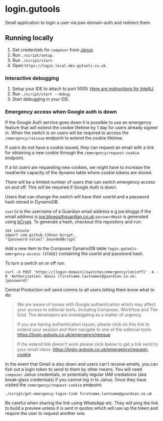 # login.gutools

Small application to login a user via pan-domain-auth and redirect them.

## Running locally
1. Get credentials for `composer` from [Janus](https://janus.gutools.co.uk/multi-credentials?&permissionIds=composer-dev&tzOffset=1).
1. Run `./script/setup`.
1. Run `./script/start`.
1. Open `https://login.local.dev-gutools.co.uk`.

### Interactive debugging
1. Setup your IDE to attach to port 5005. [Here are instructions for IntelliJ](https://www.jetbrains.com/help/idea/run-debug-configuration-remote-debug.html#1).
2. Run `./script/start --debug`.
3. Start debugging in your IDE.

### Emergency access when Google auth is down

If the Google Auth service goes down it is possible to use an emergency feature that will extend the cookie lifetime by 1 day for users already signed in. When the switch is on users will be required to access the `/emergency/reissue` endpoint to extend the cookie lifetime.

If users do not have a cookie issued, they can request an email with a link for obtaining a new cookie through the `/emergency/request-cookie` endpoint.

If a lot users are requesting new cookies, we might have to increase the read/write capacity of the dynamo table where cookie tokens are stored.

There will be a limited number of users that can switch emergency access on and off. This will be required if Google Auth
is down.

Users that can change the switch will have their userId and a password hash stored in DynamoDB.

`userId` is the username of a Guardian email address e.g joe.bloggs if the email address is joe.bloggs@guardian.co.uk
`passwordHash` is generated using [bCrypt](https://github.com/t3hnar/scala-bcrypt). To generate a hash, checkout this repository and run:
```
sbt console
import com.github.t3hnar.bcrypt._
"[password-value]".boundedBcrypt
```
Add a new item to the Composer DynamoDB table `login.gutools-emergency-access-[STAGE]` containing the userId and password hash.

To turn a switch on or off run:
```
curl -X POST 'https://[login-domain]/switches/emergency/[on|off]' -k -H 'Authorization: Basic [firstname.lastname]@guardian.co.uk:[password]'
```

Central Production will send comms to all users letting them know what to do:

> We are aware of issues with Google authentication which may affect your access to editorial tools, including Composer, Workflow and The Grid. 
> The developers are investigating as a matter of urgency.
> 
> If you are having authentication issues, please click on this link to extend your session and then navigate to one of the editorial tools:
>   https://login.gutools.co.uk/emergency/reissue
>   
> If the extend link doesn't work please click below to get a link send to your email inbox:
>   https://login.gutools.co.uk/emergency/request-cookie

In the event that Gmail is also down and users can't receive emails, you can fish out a login token to send to them by other means.
You will need `composer` Janus credentials, or potentially regular IAM crediations (aka break-glass credentials) if you cannot log in
to Janus. Once they have visited the `/emergency/request-cookie` endpoint:

```
./script/get-emergency-login-link firstname.lastname@guardian.co.uk
```

Be careful when sharing the link using WhatsApp etc. They will ping the link to build a preview unless it is sent in
quotes which will use up the token and require the user to request another one.
